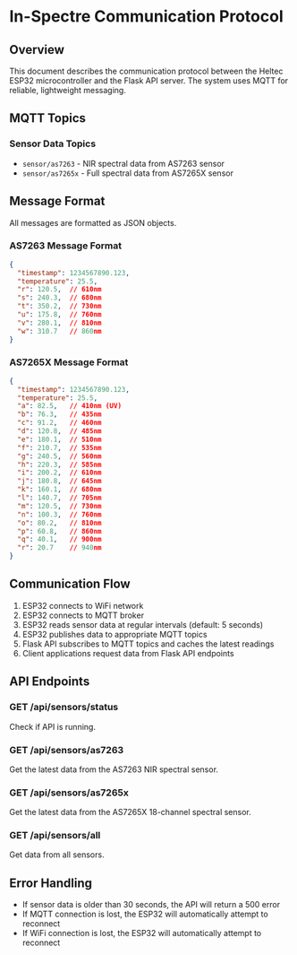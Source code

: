 # In-Spectre Communication Protocol

## Overview
This document describes the communication protocol between the Heltec ESP32 microcontroller and the Flask API server. The system uses MQTT for reliable, lightweight messaging.

## MQTT Topics

### Sensor Data Topics
- `sensor/as7263` - NIR spectral data from AS7263 sensor
- `sensor/as7265x` - Full spectral data from AS7265X sensor

## Message Format
All messages are formatted as JSON objects.

### AS7263 Message Format
```json
{
  "timestamp": 1234567890.123,
  "temperature": 25.5,
  "r": 120.5,  // 610nm
  "s": 240.3,  // 680nm
  "t": 350.2,  // 730nm
  "u": 175.8,  // 760nm
  "v": 280.1,  // 810nm
  "w": 310.7   // 860nm
}
```

### AS7265X Message Format
```json
{
  "timestamp": 1234567890.123,
  "temperature": 25.5,
  "a": 82.5,   // 410nm (UV)
  "b": 76.3,   // 435nm
  "c": 91.2,   // 460nm
  "d": 120.8,  // 485nm
  "e": 180.1,  // 510nm
  "f": 210.7,  // 535nm
  "g": 240.5,  // 560nm
  "h": 220.3,  // 585nm
  "i": 200.2,  // 610nm
  "j": 180.8,  // 645nm
  "k": 160.1,  // 680nm
  "l": 140.7,  // 705nm
  "m": 120.5,  // 730nm
  "n": 100.3,  // 760nm
  "o": 80.2,   // 810nm
  "p": 60.8,   // 860nm
  "q": 40.1,   // 900nm
  "r": 20.7    // 940nm
}
```

## Communication Flow
1. ESP32 connects to WiFi network
2. ESP32 connects to MQTT broker
3. ESP32 reads sensor data at regular intervals (default: 5 seconds)
4. ESP32 publishes data to appropriate MQTT topics
5. Flask API subscribes to MQTT topics and caches the latest readings
6. Client applications request data from Flask API endpoints

## API Endpoints

### GET /api/sensors/status
Check if API is running.

### GET /api/sensors/as7263
Get the latest data from the AS7263 NIR spectral sensor.

### GET /api/sensors/as7265x
Get the latest data from the AS7265X 18-channel spectral sensor.

### GET /api/sensors/all
Get data from all sensors.

## Error Handling
- If sensor data is older than 30 seconds, the API will return a 500 error
- If MQTT connection is lost, the ESP32 will automatically attempt to reconnect
- If WiFi connection is lost, the ESP32 will automatically attempt to reconnect
